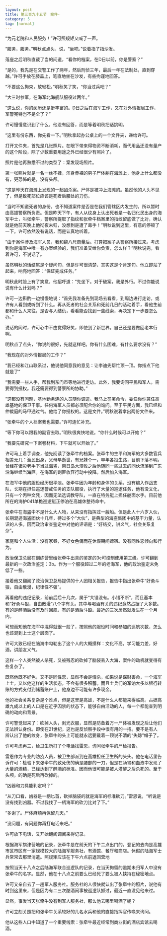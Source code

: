 ```yaml
---
layout: post
title: 第三百九十五节　案件-
category: 5
tag: [normal]
---
```


“为元老院和人民服务！”许可照规矩又喊了一声。

“服务，服务。”明秋点点头，说，“坐吧。”说着指了指沙发。

落座之后明秋直截了当的问道，“看你的档案，在D日以前，你是警察？”

“是的，我先是在交警工作了两年，然后刑侦三年，最后一年在法制处，直到穿越。”许可手放在膝盖上，笔直地坐在沙发，有些拘谨地回答。

“不要这么拘束，放轻松。”明秋笑了笑，“你当过兵吧？”

“大三时参军，在海军北海舰队服役过两年。”

“这么说，你的阅历还是挺丰富的。D日之后在海军工作，又在对外情报局工作，军警宪特岂不是全了？”

许可慢慢意识到了什么，他没有回答，而是等着明秋把话挑明。

“这里有份东西，你先看一下。”明秋拿起办公桌上的一个文件夹，递给许可。

打开文件夹，首先是几张照片。在眼下带来得物资不断消耗，而代用品还没有量产的这个阶段，除了少数重要用途之外已经很少有照片了。

照片是他再熟悉不过的类型了：案发现场照片。

第一张照片就是一名一丝不挂，浑身赤裸的男子尸体躺在海滩上，他身上什么都没有，更恐怖的是，没有头颅。

“这是昨天在海滩上发现的一起凶杀案。尸体是被冲上海滩的。虽然他的人头不见了，但是致死部位应该是死者后腰处的刀伤。

“当时不知道死者的身份。也不知道案件是否是在我们管辖区内发生的，所以暂时由高雄警察所负责。但是昨天下午，有人从纹身上认出死者是一名归化民出身的海军中士，叫张牵牛，警察所提取了指纹和张牵牛档案里的指纹留底做了比对，确认就是他前天晚上他彻夜未归，没想到是遭了毒手！”明秋说到这里，有意的停顿了一下。许可依然没有说话，而是认真地听着。

“由于案件涉及海军人员，我和魏八尺商量后。打算把案子从警察所接过来。考虑到你是海军中唯一有办案经验的，我们准备交给你负责，怎么样？”明秋说完，看着许可，不说话了。

虽然明秋的话结尾是个疑问句，但是许可很清楚，其实这是个肯定句。他立即站了起来，响亮地回答：“保证完成任务。”

明秋此时脸上有了笑意，他招呼道：“先坐下。对于破案，我是外行。不过你能说说有什么计划吗？”

许可一边斟酌一边慢慢地说：“首先我准备先到现场去看看，到周边进行走访，或许有人看到或听到了什么。再从死者的社会关系和死前几日的活动着手，看他生前都和什么人来往，是否与人结仇，看看能否找到一些线索，再决定下一步要怎么办。”

说话的同时，许可心中不由觉得好笑，即使到了新世界。自己还是要做回老本行啊。

明秋点了点头，“你说的很好，先就这样吧。你有什么困难，有什么要求没有？”

“我现在的对外情报局的工作？”

“我已经和江山联系过，他说他同意我的意见：让李迪先帮忙顶一顶。你指点下他就是了”

“我需要一些人手，帮我到东门市等地进行走访。此外，我要询问平民和军人。需要得到授权。我还需要得到警察所的协助。”

“这都没有问题，基地勤务连的人员随你调遣。我马上签署命令，委任你你兼任高雄基地的保卫干事。任何海军人员都必须配合你的询问。至于平民方面，我已经和仲裁庭的马甲通过气。他给了你授权的。这是文件。”明秋说着拿出两份文件来。

“张牵牛的个人档案我也需要。”许可连忙补充。

“等下你可以跟我的副官去取。”明秋很爽快地说。“你什么时候可以开始？”

“我要先研究一下案卷材料，下午就可以开始了。”

许可马上着手调查，他先阅读了张牵牛的档案。张牵牛的生平和海军的大多数官兵相差无几：渔民出身，父母早逝世，有兄妹个一，早年各投生路，目前下落不明。曾经在诸彩老手下当过海盗，南日岛大溃败之后他随同一些过去的同伙流落到广东沿海继续当海匪。在海军的剿匪收容行动中投降。然后加入海军。

在海军中他的服役经历很平淡。张牵牛因为年龄和身体的关系，没有编入作战支队，长期在担任巡逻警戒任务的支队服役，执行了大量的巡逻任务，他有没文化，只有一个丙种文凭，因而无法选调教导队，一直在特务艇上担任舱面水手。目前他所在的海护041单桅巡逻艇正停泊在高雄休整待命中。

张牵牛在海盗中不是什么大人物，从来没有指挥过一艘船。但是此人十六岁入伙，长期混迹海盗团伙十几年，待过多个“大伙”，是典型的海盗集团中的基干力量，认识的人多。因而政治审查鉴定中对他的评语是：“好结交，讲义气，社会关系复杂”。

家庭和个人生活：没有家眷，不好女色偶而在休假期间嫖宿。没有同性恋倾向和行为。

政治保卫总局在训练营里给张牵牛出具的鉴定的3c可控制使用第三级。许可翻到最新的一次政治鉴定：3b。作为一个服役超过二年的老海军，他的政治鉴定未免低了一些。

接着他又翻阅了政治保卫总局提供的十人团相关报告，报告中指出张牵牛“好勇斗狠，自由散漫，纪律性不强”。

再看他的违纪记录，前前后后十几次，属于“大错没有。小错不断”，而且基本和“好勇斗狠，自由散漫”八个字有关。其中与喝酒有关的违纪竟然占据了大多数。有的是醉酒后没有及时回舰，有的是酒后斗殴。最近的三次居然就发生在一个月内。

可想而知他在海军中混得就很一般了，按照他的服役时间和参加的巡航次数，怎么也该混到上士这个层面了。

许可大致已经在脑海中勾勒出了这个人的大概摸样：文化不高，学习能力差，好酒，讲朋友义气。

这样一个人突然被人杀死，又被残忍的砍掉了脑袋丢入大海，案件的动机就变得有些复杂了。

既然他既不好色，又不是同性恋，显然不会是情杀，如果说是谋财害命，一个海军上士，又以他这样的生活状态，不会有很多积蓄。而且士兵们的军饷大多以银行转账的方式支付到储蓄账户上，他身边不可能有许多现金。

他的社会关系复杂是个难点，但是这里是高雄，不是什么人都能来得临高。占据高雄九成以上的人口是在近乎囚禁的状态下，能够自由活动的人，每一个都能查到明确的动向和背景。

许可警觉起来了：砍掉人头，剥光衣服，显然是防备着万一尸体被发现之后让他们无法辨认身份。即使在21世纪，这也是反侦察手段中很有用的一招。要不是有人辨认出了他的纹身，张牵牛的头上可能就永远要戴着一顶说不清的“失踪”帽子了。

许可考虑再三，给卫生所打了个电话找雷恩，询问张牵牛的尸检报告。

雷恩作为专业的防疫人员，被卫生部派到在高雄担任卫生所的头头。他在电话里告诉许可：检验下来张牵牛的致死伤的确是腰部的一刀，但是在肠胃和血液中发现了大量的酒精，已经达到了醉酒的标准。因而他很可能是被人灌醉之后杀死的。至于头颅，的确是死后再砍掉的。

“凶器和刀具能判定吗？”

“从刀口看，凶器是一柄匕首，砍掉脑袋的就是海军的标准砍刀。”雷恩说，“听说是没有找到凶器。不过我找了一柄海军的砍刀比对了下。”

“多谢了。尸体麻烦再保留几天。”

“没问题，有问题你再打电话来吧。”

许可放下电话，又开始翻阅调阅来得记录。

根据海军旗津营地的记录，张牵牛是在前天的下午二点出门的，登记的去向是高雄市区市区有一家规模较大的陆海军服务社，有酒馆、餐厅和商店。休假的陆海军士兵常常去那里消遣。照规矩应该在下午六点前返回营地

按照当天十八点之后陆海军联合巡逻队的记录，在当天拘留的逾期未归军人中没有张牵牛的名字。显然，他在十八点之前要么已经死了要么被人挟持在秘密地点。

许可又亲自去了一趟军人服务社。服务社的人很快就认出了张牵牛的照片，说他有时到这里来，但是因为有二三次酗酒闹事被巡逻队抓过，最近一直没见他来过。

显然，事发当天张牵牛没有到军人服务社，那么他去哪里喝酒了呢？

许可立刻关照把和张牵牛关系较好的几名水兵和他的直接指挥官传唤来询问。

他从这些人口中知道了一个重要线索：张牵牛最近经常到商业街的酒店宾馆去喝酒。
